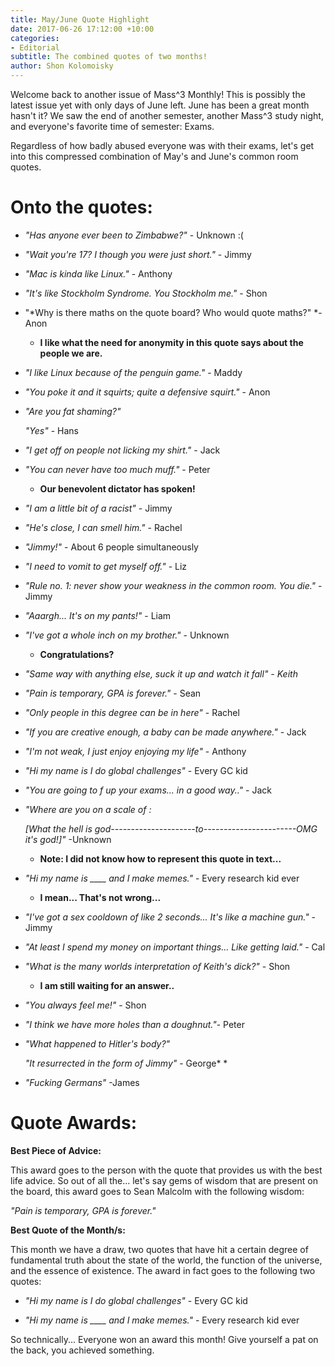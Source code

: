 ```yaml
---
title: May/June Quote Highlight
date: 2017-06-26 17:12:00 +10:00
categories:
- Editorial
subtitle: The combined quotes of two months!
author: Shon Kolomoisky
---
```


Welcome back to another issue of Mass^3 Monthly! This is possibly the latest issue yet with only days of June left. June has been a great month hasn't it? We saw the end of another semester, another Mass^3 study night, and everyone's favorite time of semester: Exams.

Regardless of how badly abused everyone was with their exams, let's get into this compressed combination of May's and June's common room quotes.

# Onto the quotes:

* *"Has anyone ever been to Zimbabwe?"* - Unknown :(

* *"Wait you're 17? I though you were just short."* - Jimmy

* *"Mac is kinda like Linux."* - Anthony

* *"It's like Stockholm Syndrome. You Stockholm me."* - Shon

* "\*Why is there maths on the quote board? Who would quote maths?" \*- Anon

  * **I like what the need for anonymity in this quote says about the people we are.**

* *"I like Linux because of the penguin game."* - Maddy

* *"You poke it and it squirts; quite a defensive squirt."* - Anon

* *"Are you fat shaming?"*

  *"Yes"* - Hans

* *"I get off on people not licking my shirt."* - Jack

* *"You can never have too much muff."* - Peter

  * **Our benevolent dictator has spoken!**

* *"I am a little bit of a racist"* - Jimmy

* *"He's close, I can smell him."* - Rachel

* *"Jimmy!"* - About 6 people simultaneously

* *"I need to vomit to get myself off."* - Liz

* *"Rule no. 1: never show your weakness in the common room. You die."* - Jimmy

* *"Aaargh... It's on my pants!"* - Liam

* *"I've got a whole inch on my brother."* - Unknown

  * **Congratulations?**

* *"Same way with anything else, suck it up and watch it fall" - Keith*

* *"Pain is temporary, GPA is forever."* - Sean

* *"Only people in this degree can be in here"* - Rachel

* *"If you are creative enough, a baby can be made anywhere."* - Jack

* *"I'm not weak, I just enjoy enjoying my life"* - Anthony

* *"Hi my name is I do global challenges"* - Every GC kid

* *"You are going to f up your exams... in a good way.."* - Jack

* *"Where are you on a scale of :*

  *\[What the hell is god---------------------to-----------------------OMG it's god!\]"*  -Unknown

  * **Note: I did not know how to represent this quote in text...**

* *"Hi my name is ____ and I make memes."* - Every research kid ever

  * **I mean... That's not wrong...**

* *"I've got a sex cooldown of like 2 seconds... It's like a machine gun."* - Jimmy

* *"At least I spend my money on important things... Like getting laid."* - Cal

* *"What is the many worlds interpretation of Keith's dick?"* - Shon

  * **I am still waiting for an answer..**

* *"You always feel me!"* - Shon

* *"I think we have more holes than a doughnut."*- Peter

* *"What happened to Hitler's body?"*

  *"It resurrected in the form of Jimmy"* - George\* \*

* *"Fucking Germans"* -James

# Quote Awards:

**Best Piece of Advice:**

This award goes to the person with the quote that provides us with the best life advice. So out of all the... let's say gems of wisdom that are present on the board, this award goes to Sean Malcolm with the following wisdom:

*"Pain is temporary, GPA is forever."*

**Best Quote of the Month/s:**

This month we have a draw, two quotes that have hit a certain degree of fundamental truth about the state of the world, the function of the universe, and the essence of existence. The award in fact goes to the following two quotes:

* *"Hi my name is I do global challenges"*  - Every GC kid

* *"Hi my name is ____ and I make memes."* - Every research kid ever

So technically... Everyone won an award this month! Give yourself a pat on the back, you achieved something.